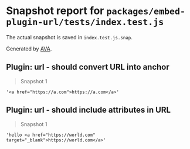 # Snapshot report for `packages/embed-plugin-url/tests/index.test.js`

The actual snapshot is saved in `index.test.js.snap`.

Generated by [AVA](https://ava.li).

## Plugin: url - should convert URL into anchor

> Snapshot 1

    '<a href="https://a.com">https://a.com</a>'

## Plugin: url - should include attributes in URL

> Snapshot 1

    'hello <a href="https://world.com" target="_blank">https://world.com</a>'
